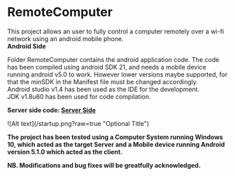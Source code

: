 # RemoteComputer
This project allows an user to fully control a computer remotely over a wi-fi network using an android mobile phone.
<br>
<b>Android Side</b>
<p>
Folder RemoteComputer contains the android application code. The code has been compiled using android SDK 21, and needs a mobile device running android v5.0 to work. However lower versions maybe supported, for that the minSDK in the Manifest file must be changed accordingly.
<br>Android studio v1.4 has been used as the IDE for the development.
<br>JDK v1.8u60 has been used for code compilation.
</p>
<b>Server side code: <a href="https://github.com/NilanjanDaw/RemoteComputer-Server">Server Side</a> </b>
<p>
![Alt text](/startup.png?raw=true "Optional Title")
</p>
<b>The project has been tested using a Computer System running Windows 10, which acted as the target Server and a 
Mobile device running Android version 5.1.0 which acted as the client.</b>

<b>NB. Modifications and bug fixes will be greatfully acknowledged.
